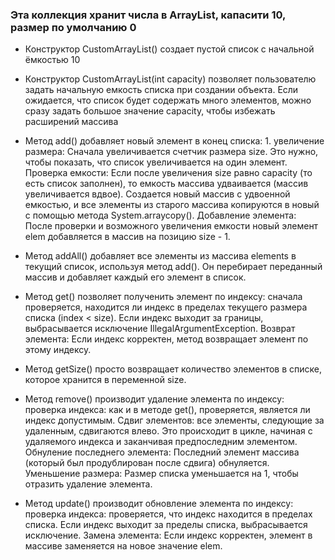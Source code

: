
### Эта коллекция хранит числа в ArrayList, капасити 10, размер по умолчанию 0

* Конструктор CustomArrayList() создает пустой список с начальной ёмкостью 10

* Конструктор CustomArrayList(int capacity) позволяет пользователю задать начальную емкость списка при создании объекта. Если ожидается,
что список будет содержать много элементов, можно сразу задать большое значение capacity,
чтобы избежать расширений массива

* Метод add() добавляет новый элемент в конец списка: 1. увеличение размера: Сначала увеличивается счетчик размера size.
Это нужно, чтобы показать, что список увеличивается на один элемент.
Проверка емкости: Если после увеличения size равно capacity (то есть список заполнен), то емкость массива
удваивается (массив увеличивается вдвое). Создается новый массив с удвоенной емкостью, и все элементы из старого
массива копируются в новый с помощью метода System.arraycopy().
Добавление элемента: После проверки и возможного увеличения емкости новый элемент elem добавляется в массив на
позицию size - 1.
 
* Метод addAll() добавляет все элементы из массива elements в текущий список, используя метод add().
Он перебирает переданный массив и добавляет каждый его элемент в список.
   
* Метод get() позволяет полученить элемент по индексу: сначала проверяется, находится ли индекс в пределах текущего
размера списка (index < size). Если индекс выходит за границы, выбрасывается исключение IllegalArgumentException.
Возврат элемента: Если индекс корректен, метод возвращает элемент по этому индексу.

* Метод getSize()  просто возвращает количество элементов в списке, которое хранится в переменной size.

* Метод remove() производит удаление элемента по индексу: проверка индекса: как и в методе get(), проверяется, 
является ли индекс допустимым. Сдвиг элементов: все элементы, следующие за удаленным, сдвигаются влево. Это происходит в цикле, начиная с
удаляемого индекса и заканчивая предпоследним элементом.
Обнуление последнего элемента: Последний элемент массива (который был продублирован после сдвига) обнуляется.
Уменьшение размера: Размер списка уменьшается на 1, чтобы отразить удаление элемента.

* Метод update() 
производит обновление элемента по индексу: проверка индекса: проверяется, что индекс находится в 
пределах списка. Если индекс выходит за пределы списка, выбрасывается исключение. Замена элемента: Если индекс 
корректен, элемент в массиве заменяется на новое значение elem.
  

    
